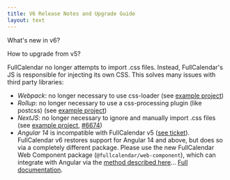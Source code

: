 ```yaml
---
title: V6 Release Notes and Upgrade Guide
layout: text
---
```


What's new in v6?

How to upgrade from v5?

FullCalendar no longer attempts to import .css files. Instead, FullCalendar's JS is responsible for
injecting its own CSS. This solves many issues with third party libraries:

- *Webpack*: no longer necessary to use css-loader
  (see [example project][webpack-css-hack])
- *Rollup*: no longer necessary to use a css-processing plugin (like postcss)
  (see [example project][rollup-css-hack])
- *NextJS*: no longer necessary to ignore and manually import .css files
  (see [example project][next-css-hack], [#6674])
- *Angular 14* is incompatible with FullCalendar v5 ([see ticket][angular-css-bug]). FullCalendar v6
  restores support for Angular 14 and above, but does so via a completely different package. Please
  use the new FullCalendar Web Component package (`@fullcalendar/web-component`), which can
  integrate with Angular via the [method described here][angular-web-components]...
  [Full documentation](angular).

[webpack-css-hack]: https://github.com/fullcalendar/fullcalendar-example-projects/blob/v6/webpack/webpack.config.js
[rollup-css-hack]: https://github.com/fullcalendar/fullcalendar-example-projects/blob/v6/rollup/rollup.config.js
[next-css-hack]: https://github.com/fullcalendar/fullcalendar-example-projects/tree/v6/next
[#6674]: https://github.com/fullcalendar/fullcalendar/issues/6674
[angular-css-bug]: https://github.com/fullcalendar/fullcalendar-angular/issues/403
[angular-web-components]: https://coryrylan.com/blog/using-web-components-in-angular
